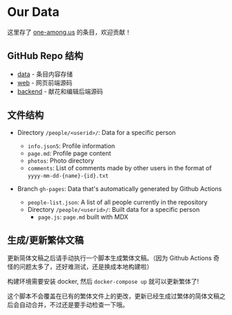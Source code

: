 # Our Data 

这里存了 [one-among.us](https://one-among.us/) 的条目，欢迎贡献！

## GitHub Repo 结构

* [data](https://github.com/one-among-us/data) - 条目内容存储
* [web](https://github.com/one-among-us/web) - 网页前端源码
* [backend](https://github.com/one-among-us/backend) - 献花和编辑后端源码

## 文件结构

* Directory `/people/<userid>/`: Data for a specific person
  * `info.json5`: Profile information
  * `page.md`: Profile page content
  * `photos`: Photo directory
  * `comments`: List of comments made by other users in the format of `yyyy-mm-dd-{name}-{id}.txt`

* Branch `gh-pages`: Data that's automatically generated by Github Actions
  * `people-list.json`: A list of all people currently in the repository
  * Directory `/people/<userid>/`: Built data for a specific person
    * `page.js`: `page.md` built with MDX

## 生成/更新繁体文稿

更新简体文稿之后请手动执行一个脚本生成繁体文稿。（因为 Github Actions 奇怪的问题太多了，还好难测试，还是换成本地构建啦）

构建环境需要安装 docker, 然后 `docker-compose up` 就可以更新繁体了!

这个脚本不会覆盖在已有的繁体文件上的更改，更新已经生成过繁体的简体文稿之后会自动合并，不过还是要手动检查一下哦。

